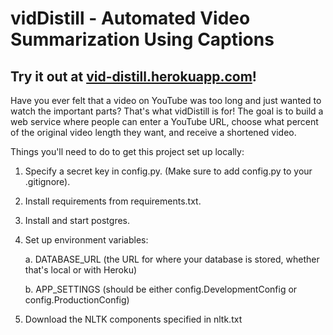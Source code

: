# vidDistill - Automated Video Summarization Using Captions
## Try it out at [vid-distill.herokuapp.com](https://vid-distill.herokuapp.com)!

Have you ever felt that a video on YouTube was too long and just wanted to watch the important parts? That's what vidDistill is for! The goal is to build a web service where people can enter a YouTube URL, choose what percent of the original video length they want, and receive a shortened video.

Things you'll need to do to get this project set up locally:
1. Specify a secret key in config.py. (Make sure to add config.py to your .gitignore).
2. Install requirements from requirements.txt.
3. Install and start postgres.
4. Set up environment variables:
	
    a. DATABASE_URL (the URL for where your database is stored, whether that's local or with Heroku)
    
    b. APP_SETTINGS (should be either config.DevelopmentConfig or config.ProductionConfig)

5. Download the NLTK components specified in nltk.txt